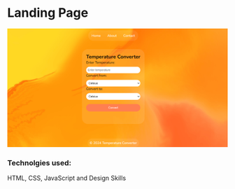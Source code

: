 # Landing Page
![Screenshot](https://github.com/eatulrajput/temperature-converter/blob/main/temperature-converter.png)
### Technolgies used:
HTML, CSS, JavaScript and Design Skills

